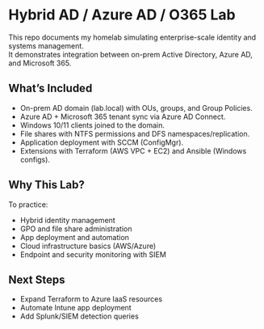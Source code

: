 # Hybrid AD / Azure AD / O365 Lab

This repo documents my homelab simulating enterprise-scale identity and systems management.  
It demonstrates integration between on-prem Active Directory, Azure AD, and Microsoft 365.

## What’s Included
- On-prem AD domain (lab.local) with OUs, groups, and Group Policies.
- Azure AD + Microsoft 365 tenant sync via Azure AD Connect.
- Windows 10/11 clients joined to the domain.
- File shares with NTFS permissions and DFS namespaces/replication.
- Application deployment with SCCM (ConfigMgr).
- Extensions with Terraform (AWS VPC + EC2) and Ansible (Windows configs).

## Why This Lab?
To practice:
- Hybrid identity management
- GPO and file share administration
- App deployment and automation
- Cloud infrastructure basics (AWS/Azure)
- Endpoint and security monitoring with SIEM

## Next Steps
- Expand Terraform to Azure IaaS resources
- Automate Intune app deployment
- Add Splunk/SIEM detection queries
